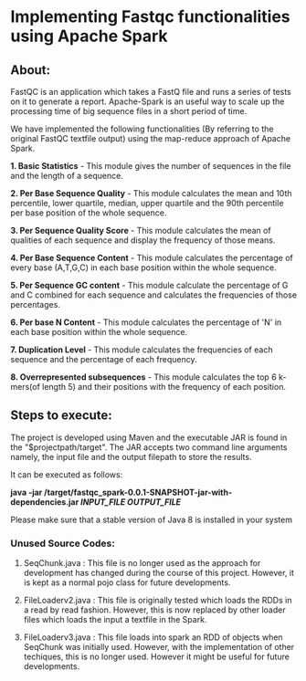# Implementing Fastqc functionalities using Apache Spark

## About:

FastQC is an application which takes a FastQ file and runs a series
of tests on it to generate a report.  Apache-Spark is an useful way to scale up the processing time of big sequence files in a short period of time.

We have implemented the following functionalities (By referring to the original FastQC textfile output) using the map-reduce approach of Apache Spark.

**1. Basic Statistics** - This module gives the number of sequences in the file and the length of a sequence.

**2. Per Base Sequence Quality** - This module calculates the mean and 10th percentile, lower quartile, median, upper quartile and the 90th percentile per base position of the whole sequence.

**3. Per Sequence Quality Score** - This module calculates the mean of qualities of each sequence and display the frequency of those means. 

**4. Per Base Sequence Content** - This module calculates the percentage of every base (A,T,G,C) in each base position within the whole sequence.

**5. Per Sequence GC content** - This module calculate the percentage of G and C combined for each sequence and calculates the frequencies of those percentages.

**6. Per base N Content** - This module calculates the percentage of 'N' in each base position within the whole sequence.

**7. Duplication Level** - This module calculates the frequencies of each sequence and the percentage of each frequency.

**8. Overrepresented subsequences** - This module calculates the top 6 k-mers(of length 5) and their positions with the frequency of each position.

## Steps to execute:

The project is developed using Maven and the executable JAR is found in the "$projectpath/target". The JAR accepts two command line arguments
namely, the input file and the output filepath to store the results. 

It can be executed as follows:

**java -jar /target/fastqc_spark-0.0.1-SNAPSHOT-jar-with-dependencies.jar *INPUT_FILE* *OUTPUT_FILE***

Please make sure that a stable version of Java 8 is installed in your system



### Unused Source Codes:

1. SeqChunk.java : This file is no longer used as the approach for development has changed during the course of this project. However, it is kept as a normal pojo class for future developments.

2. FileLoaderv2.java : This file is originally tested which loads the RDDs in a read by read fashion. However, this is now replaced by other loader files which loads the input a textfile in the Spark. 

3. FileLoaderv3.java : This file loads into spark an RDD of objects when SeqChunk was initially used. However, with the implementation of other techiques, this is no longer used. However it might be useful for future developments. 

